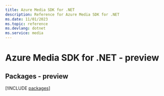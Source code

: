 ```yaml
---
title: Azure Media SDK for .NET
description: Reference for Azure Media SDK for .NET
ms.date: 11/01/2023
ms.topic: reference
ms.devlang: dotnet
ms.service: media
---
```

# Azure Media SDK for .NET - preview
## Packages - preview
[!INCLUDE [packages](media-index.md)]